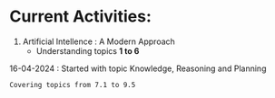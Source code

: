 # Current Activities:

1. Artificial Intellence : A Modern Approach
   * Understanding topics **1 to 6**

16-04-2024 : Started with topic Knowledge, Reasoning and Planning

    Covering topics from 7.1 to 9.5
